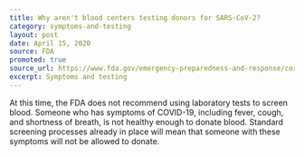 ```yaml
---
title: Why aren't blood centers testing donors for SARS-CoV-2?
category: symptoms-and-testing
layout: post
date: April 15, 2020
source: FDA
promoted: true
source_url: https://www.fda.gov/emergency-preparedness-and-response/coronavirus-disease-2019-covid-19/coronavirus-disease-2019-covid-19-frequently-asked-questions
excerpt: Symptoms and testing
---
```


At this time, the FDA does not recommend using laboratory tests to screen blood. Someone who has symptoms of COVID-19, including fever, cough, and shortness of breath, is not healthy enough to donate blood. Standard screening processes already in place will mean that someone with these symptoms will not be allowed to donate.